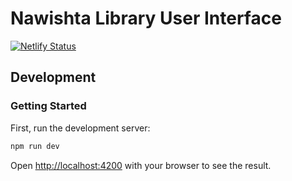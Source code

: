 # Nawishta Library User Interface

[![Netlify Status](https://api.netlify.com/api/v1/badges/4916d908-eb82-448a-b1c9-ee52c9589145/deploy-status)](https://app.netlify.com/sites/nawishta-library/deploys)

## Development

### Getting Started

First, run the development server:

```bash
npm run dev
```

Open [http://localhost:4200](http://localhost:4200) with your browser to see the result.
